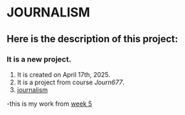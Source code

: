 # JOURNALISM
## Here is the description of this project:
### It is a new project. 
1. It is created on April 17th, 2025.
2. It is a project from course *Journ677*.
3. [journalism](https://en.wikipedia.org/wiki/Journalism)

-this is my work from [week 5](Assignment-5.html)
